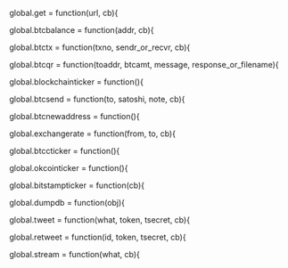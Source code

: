   global.get = function(url, cb){

  global.btcbalance = function(addr, cb){ 

  global.btctx = function(txno, sendr_or_recvr, cb){

  global.btcqr = function(toaddr, btcamt, message, response_or_filename){

  global.blockchainticker = function(){

  global.btcsend = function(to, satoshi, note, cb){

  global.btcnewaddress = function(){
  
  global.exchangerate = function(from, to, cb){

  global.btccticker = function(){

  global.okcointicker = function(){

  global.bitstampticker = function(cb){


  global.dumpdb = function(obj){

  global.tweet = function(what, token, tsecret, cb){

  global.retweet = function(id, token, tsecret, cb){

  global.stream = function(what, cb){
